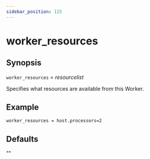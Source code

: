 ```yaml
---
sidebar_position: 115
---
```


# worker_resources

## Synopsis

`worker_resources` =  _resourcelist_

Specifies what resources are available from this Worker.

## Example

```
worker_resources = host.processors=2
```

## Defaults

""

